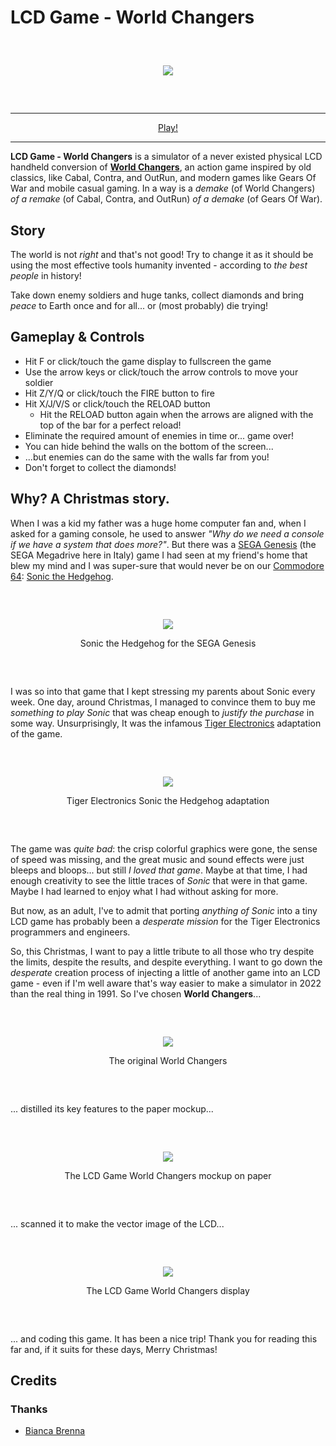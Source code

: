 # LCD Game - World Changers

<div align="center" style="margin:60px 0">
    <p><img src="markdown/screenshot.png"></p>
</div>

---

<div align="center">
    <a href="https://www.kesiev.com/lcdgame/">Play!</a><br>
</div>

---

**LCD Game - World Changers** is a simulator of a never existed physical LCD handheld conversion of **[World Changers](https://github.com/kesiev/wc)**, an action game inspired by old classics, like Cabal, Contra, and OutRun, and modern games like Gears Of War and mobile casual gaming. In a way is a *demake* (of World Changers) *of a remake* (of Cabal, Contra, and OutRun) *of a demake* (of Gears Of War).

## Story

The world is not *right* and that's not good! Try to change it as it should be using the most effective tools humanity invented - according to *the best people* in history!

Take down enemy soldiers and huge tanks, collect diamonds and bring *peace* to Earth once and for all... or (most probably) die trying!

## Gameplay & Controls

   - Hit F or click/touch the game display to fullscreen the game
   - Use the arrow keys or click/touch the arrow controls to move your soldier
   - Hit Z/Y/Q or click/touch the FIRE button to fire
   - Hit X/J/V/S or click/touch the RELOAD button
     - Hit the RELOAD button again when the arrows are aligned with the top of the bar for a perfect reload!
   - Eliminate the required amount of enemies in time or... game over!
   - You can hide behind the walls on the bottom of the screen...
   - ...but enemies can do the same with the walls far from you!
   - Don't forget to collect the diamonds!

## Why? A Christmas story.

When I was a kid my father was a huge home computer fan and, when I asked for a gaming console, he used to answer *"Why do we need a console if we have a system that does more?"*. But there was a [SEGA Genesis](https://en.wikipedia.org/wiki/Sega_Genesis) (the SEGA Megadrive here in Italy) game I had seen at my friend's home that blew my mind and I was super-sure that would never be on our [Commodore 64](https://en.wikipedia.org/wiki/Commodore_64): [Sonic the Hedgehog](https://en.wikipedia.org/wiki/Sonic_the_Hedgehog).

<div align="center" style="margin:60px 0">
    <p><img src="markdown/sonic.png"></p>
    <p>Sonic the Hedgehog for the SEGA Genesis</p>
</div>

I was so into that game that I kept stressing my parents about Sonic every week. One day, around Christmas, I managed to convince them to buy me _something to play Sonic_ that was cheap enough to _justify the purchase_ in some way. Unsurprisingly, It was the infamous [Tiger Electronics](https://en.wikipedia.org/wiki/Tiger_Electronics) adaptation of the game.

<div align="center" style="margin:60px 0">
    <p><img src="markdown/sonictiger.png"></p>
    <p>Tiger Electronics Sonic the Hedgehog adaptation</p>
</div>

The game was _quite bad_: the crisp colorful graphics were gone, the sense of speed was missing, and the great music and sound effects were just bleeps and bloops... but still _I loved that game_. Maybe at that time, I had enough creativity to see the little traces of _Sonic_ that were in that game. Maybe I had learned to enjoy what I had without asking for more.

But now, as an adult, I've to admit that porting _anything of Sonic_ into a tiny LCD game has probably been a _desperate mission_ for the Tiger Electronics programmers and engineers.

So, this Christmas, I want to pay a little tribute to all those who try despite the limits, despite the results, and despite everything. I want to go down the _desperate_ creation process of injecting a little of another game into an LCD game - even if I'm well aware that's way easier to make a simulator in 2022 than the real thing in 1991. So I've chosen **World Changers**...

<div align="center" style="margin:60px 0">
    <p><img src="markdown/wc.png"></p>
    <p>The original World Changers</p>
</div>

... distilled its key features to the paper mockup...

<div align="center" style="margin:60px 0">
    <p><img src="markdown/paper.png"></p>
    <p>The LCD Game World Changers mockup on paper</p>
</div>

... scanned it to make the vector image of the LCD...

<div align="center" style="margin:60px 0">
    <p><img src="markdown/display.png"></p>
    <p>The LCD Game World Changers display</p>
</div>

... and coding this game. It has been a nice trip! Thank you for reading this far and, if it suits for these days, Merry Christmas!

## Credits

### Thanks

  - [Bianca Brenna](http://www.linearkey.net/)
